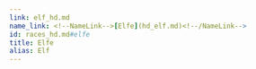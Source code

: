 ```yaml
---
link: elf_hd.md
name_link: <!--NameLink-->[Elfe](hd_elf.md)<!--/NameLink-->
id: races_hd.md#elfe
title: Elfe
alias: Elf
---
```


